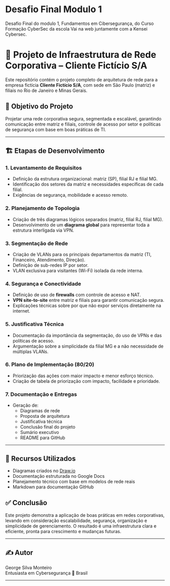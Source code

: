 # Desafio Final Modulo 1
Desafio Final do modulo 1, Fundamentos em Cibersegurança, do Curso Formação CyberSec da escola Vai na web juntamente com a Kensei Cybersec.
# 💼 Projeto de Infraestrutura de Rede Corporativa – Cliente Fictício S/A

Este repositório contém o projeto completo de arquitetura de rede para a empresa fictícia **Cliente Fictício S/A**, com sede em São Paulo (matriz) e filiais no Rio de Janeiro e Minas Gerais.

## 🧠 Objetivo do Projeto

Projetar uma rede corporativa segura, segmentada e escalável, garantindo comunicação entre matriz e filiais, controle de acesso por setor e políticas de segurança com base em boas práticas de TI.

---

## 🏗️ Etapas de Desenvolvimento

### 1. **Levantamento de Requisitos**
- Definição da estrutura organizacional: matriz (SP), filial RJ e filial MG.
- Identificação dos setores da matriz e necessidades específicas de cada filial.
- Exigências de segurança, mobilidade e acesso remoto.

### 2. **Planejamento de Topologia**
- Criação de três diagramas lógicos separados (matriz, filial RJ, filial MG).
- Desenvolvimento de um **diagrama global** para representar toda a estrutura interligada via VPN.

### 3. **Segmentação de Rede**
- Criação de VLANs para os principais departamentos da matriz (TI, Financeiro, Atendimento, Direção).
- Definição de sub-redes IP por setor.
- VLAN exclusiva para visitantes (Wi-Fi) isolada da rede interna.

### 4. **Segurança e Conectividade**
- Definição de uso de **firewalls** com controle de acesso e NAT.
- **VPN site-to-site** entre matriz e filiais para garantir comunicação segura.
- Explicações técnicas sobre por que não expor serviços diretamente na internet.

### 5. **Justificativa Técnica**
- Documentação da importância da segmentação, do uso de VPNs e das políticas de acesso.
- Argumentação sobre a simplicidade da filial MG e a não necessidade de múltiplas VLANs.

### 6. **Plano de Implementação (80/20)**
- Priorização das ações com maior impacto e menor esforço técnico.
- Criação de tabela de priorização com impacto, facilidade e prioridade.

### 7. **Documentação e Entregas**
- Geração de:
  - Diagramas de rede
  - Proposta de arquitetura
  - Justificativa técnica
  - Conclusão final do projeto
  - Sumário executivo
  - README para GitHub

---

## 📌 Recursos Utilizados

- Diagramas criados no [Draw.io](https://app.diagrams.net)
- Documentação estruturada no Google Docs
- Planejamento técnico com base em modelos de rede reais
- Markdown para documentação GitHub


## ✅ Conclusão

Este projeto demonstra a aplicação de boas práticas em redes corporativas, levando em consideração escalabilidade, segurança, organização e simplicidade de gerenciamento. O resultado é uma infraestrutura clara e eficiente, pronta para crescimento e mudanças futuras.

---

## ✍️ Autor

George Silva Monteiro  
Entusiasta em Cybersegurança 
📍 Brasil

---

